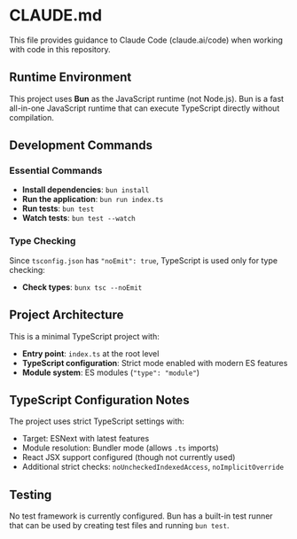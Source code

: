 # CLAUDE.md

This file provides guidance to Claude Code (claude.ai/code) when working with code in this repository.

## Runtime Environment

This project uses **Bun** as the JavaScript runtime (not Node.js). Bun is a fast all-in-one JavaScript runtime that can execute TypeScript directly without compilation.

## Development Commands

### Essential Commands
- **Install dependencies**: `bun install`
- **Run the application**: `bun run index.ts`
- **Run tests**: `bun test`
- **Watch tests**: `bun test --watch`

### Type Checking
Since `tsconfig.json` has `"noEmit": true`, TypeScript is used only for type checking:
- **Check types**: `bunx tsc --noEmit`

## Project Architecture

This is a minimal TypeScript project with:
- **Entry point**: `index.ts` at the root level
- **TypeScript configuration**: Strict mode enabled with modern ES features
- **Module system**: ES modules (`"type": "module"`)

## TypeScript Configuration Notes

The project uses strict TypeScript settings with:
- Target: ESNext with latest features
- Module resolution: Bundler mode (allows `.ts` imports)
- React JSX support configured (though not currently used)
- Additional strict checks: `noUncheckedIndexedAccess`, `noImplicitOverride`

## Testing

No test framework is currently configured. Bun has a built-in test runner that can be used by creating test files and running `bun test`.